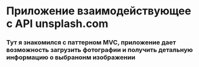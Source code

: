 # Приложение взаимодействующее с API unsplash.com

### Тут я знакомился с паттерном MVC, приложение дает возможность загрузить фотографии и получить детальную информацию о выбранонм изображении
